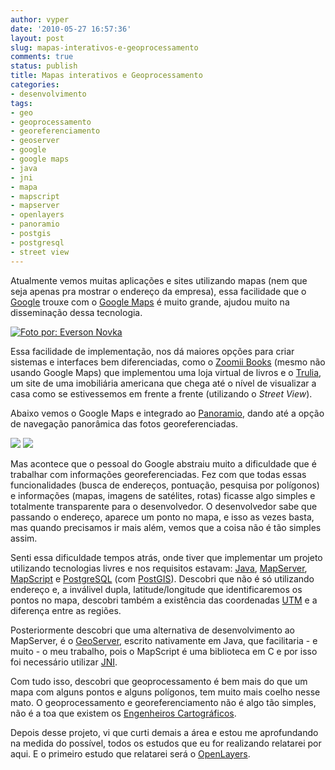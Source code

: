 ```yaml
---
author: vyper
date: '2010-05-27 16:57:36'
layout: post
slug: mapas-interativos-e-geoprocessamento
comments: true
status: publish
title: Mapas interativos e Geoprocessamento
categories:
- desenvolvimento
tags:
- geo
- geoprocessamento
- georeferenciamento
- geoserver
- google
- google maps
- java
- jni
- mapa
- mapscript
- mapserver
- openlayers
- panoramio
- postgis
- postgresql
- street view
---
```


Atualmente vemos muitas aplicações e sites utilizando mapas (nem que seja
apenas pra mostrar o endereço da empresa), essa facilidade que o
[Google](http://www.google.com.br) trouxe com o [Google Maps](http://www.google.com.br/maps) é muito grande, ajudou muito na
disseminação dessa tecnologia.

[![](http://www.mcorp.com.br/wp-content/uploads/2010/05/pico-parana-300x201.jpg "Foto por: Everson Novka")](http://www.mcorp.com.br/wp-content/uploads/2010/05/pico-parana.jpg)

Essa facilidade de implementação, nos dá maiores opções para criar sistemas e
interfaces bem diferenciadas, como o [Zoomii Books](http://zoomii.com) (mesmo
não usando Google Maps) que implementou uma loja virtual de livros e o
[Trulia](http://www.trulia.com/), um site de uma imobiliária americana que
chega até o nível de visualizar a casa como se estivessemos em frente a frente
(utilizando o _Street View_).

Abaixo vemos o Google Maps e integrado ao
[Panoramio](http://www.panoramio.com/), dando até a opção de navegação
panorâmica das fotos georeferenciadas.

[![](http://www.mcorp.com.br/wp-content/uploads/2010/05/pico-parana-google-maps-150x150.png)](http://www.google.com.br/maps?ll=-25.255525,-48.845794&spn=0.027751,0.054846&t=h&z=15&iwloc=lyrftr:com.panoramio.all,3787114327184159595,-25.255525,-48.845773&lci=com.panoramio.all) [![](http://www.mcorp.com.br/wp-content/uploads/2010/05/pico-parana-vista-panoramica-150x150.png)](http://www.google.com.br/maps?ll=-25.255525,-48.85397&spn=0,0.054846&t=h&z=15&lci=com.panoramio.all&layer=c&cbll=-25.255525,-48.845794&cbp=12,0,,0,5&photoid=po-18636660)

Mas acontece que o pessoal do Google abstraiu muito a dificuldade que é
trabalhar com informações georeferenciadas. Fez com que todas essas
funcionalidades (busca de endereços, pontuação, pesquisa por polígonos) e
informações (mapas, imagens de satélites, rotas) ficasse algo simples e
totalmente transparente para o desenvolvedor. O desenvolvedor sabe que
passando o endereço, aparece um ponto no mapa, e isso as vezes basta, mas
quando precisamos ir mais além, vemos que a coisa não é tão simples assim.

Senti essa dificuldade tempos atrás, onde tiver que implementar um projeto
utilizando tecnologias livres e nos requisitos estavam:
[Java](http://java.sun.com), [MapServer](http://www.mapserver.org),
[MapScript](http://www.mapserver.org/mapscript/) e
[PostgreSQL](http://www.postgresql.org) (com
[PostGIS](http://postgis.refractions.net)). Descobri que não é só utilizando
endereço e, a inválivel dupla, latitude/longitude que identificaremos os
pontos no mapa, descobri também a existência das coordenadas
[UTM](http://pt.wikipedia.org/wiki/Universal_Transversa_de_Mercator) e a
diferença entre as regiões.

Posteriormente descobri que uma alternativa de desenvolvimento ao MapServer, é
o [GeoServer](http://geoserver.org/), escrito nativamente em Java, que
facilitaria - e muito - o meu trabalho, pois o MapScript é uma biblioteca em C
e por isso foi necessário utilizar [JNI](http://pt.wikipedia.org/wiki/JNI).

Com tudo isso, descobri que geoprocessamento é bem mais do que um mapa com
alguns pontos e alguns polígonos, tem muito mais coelho nesse mato. O
geoprocessamento e georeferenciamento não é algo tão simples, não é a toa que
existem os [Engenheiros Cartográficos](http://pt.wikipedia.org/wiki/Engenharia_geogr%C3%A1fica).

Depois desse projeto, vi que curti demais a área e estou me aprofundando na
medida do possível, todos os estudos que eu for realizando relatarei por aqui.
E o primeiro estudo que relatarei será o
[OpenLayers](http://www.openlayers.org).

